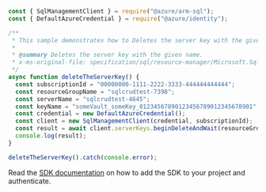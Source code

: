 ```javascript
const { SqlManagementClient } = require("@azure/arm-sql");
const { DefaultAzureCredential } = require("@azure/identity");

/**
 * This sample demonstrates how to Deletes the server key with the given name.
 *
 * @summary Deletes the server key with the given name.
 * x-ms-original-file: specification/sql/resource-manager/Microsoft.Sql/preview/2020-11-01-preview/examples/ServerKeyDelete.json
 */
async function deleteTheServerKey() {
  const subscriptionId = "00000000-1111-2222-3333-444444444444";
  const resourceGroupName = "sqlcrudtest-7398";
  const serverName = "sqlcrudtest-4645";
  const keyName = "someVault_someKey_01234567890123456789012345678901";
  const credential = new DefaultAzureCredential();
  const client = new SqlManagementClient(credential, subscriptionId);
  const result = await client.serverKeys.beginDeleteAndWait(resourceGroupName, serverName, keyName);
  console.log(result);
}

deleteTheServerKey().catch(console.error);
```

Read the [SDK documentation](https://github.com/Azure/azure-sdk-for-js/blob/%40azure%2Farm-sql_9.0.1/sdk/sql/arm-sql/README.md) on how to add the SDK to your project and authenticate.
